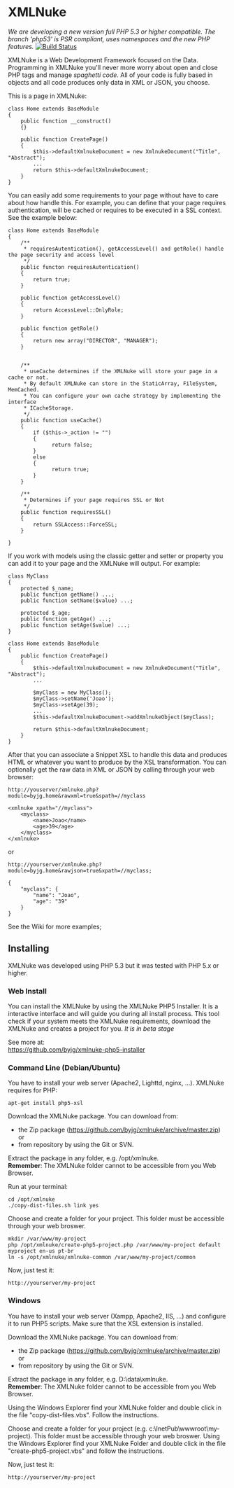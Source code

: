 XMLNuke
=======

*We are developing a new version full PHP 5.3 or higher compatible. The branch 'php53' is PSR compliant, uses namespaces and the new PHP features.*
[![Build Status](https://travis-ci.com/byjg/xmlnuke.png?branch=php53)](https://travis-ci.com/byjg/xmlnuke)

XMLNuke is a Web Development Framework focused on the Data. Programming in XMLNuke you'll never more worry about open and close PHP tags and manage *spaghetti code*. All of your code is fully based in objects and all code produces only data in XML or JSON, you choose. 

This is a page in XMLNuke:

    class Home extends BaseModule 
    {
        public function __construct()
        {}

        public function CreatePage() 
        {
            $this->defaultXmlnukeDocument = new XmlnukeDocument("Title", "Abstract");
            ...
            return $this->defaultXmlnukeDocument;
        }
    }


You can easily add some requirements to your page without have to care about how handle this. For example, you can define that your page requires authentication, will be cached or requires to be executed in a SSL context. See the example below:

    class Home extends BaseModule 
    {
        /**
         * requiresAutentication(), getAccessLevel() and getRole() handle the page security and access level
         */
        public functon requiresAutentication()
        {
            return true;
        }
        
        public function getAccessLevel()
        {
            return AccessLevel::OnlyRole;
        }
    
        public function getRole()
        {
            return new array("DIRECTOR", "MANAGER");
        }
        
        
        /**
         * useCache determines if the XMLNuke will store your page in a cache or not.
         * By default XMLNuke can store in the StaticArray, FileSystem, MemCached. 
         * You can configure your own cache strategy by implementing the interface 
         * ICacheStorage.
         */ 
        public function useCache()
        {
            if ($this->_action != "")
            {
                  return false;
            }
            else
            {
                  return true;
            }
        }

        /** 
         * Determines if your page requires SSL or Not
         */
        public function requiresSSL()
        {
            return SSLAccess::ForceSSL;
        }

    }
    
If you work with models using the classic getter and setter or property you can add it to your page and the XMLNuke will output. For example:

    class MyClass
    {
        protected $_name;
        public function getName() ...;
        public function setName($value) ...;
        
        protected $_age;
        public function getAge() ...;
        public function setAge($value) ...;
    }
    
    class Home extends BaseModule 
    {
        public function CreatePage() 
        {
            $this->defaultXmlnukeDocument = new XmlnukeDocument("Title", "Abstract");
            ...
            
            $myClass = new MyClass();
            $myClass->setName('Joao');
            $myClass->setAge(39);
            ...
            $this->defaultXmlnukeDocument->addXmlnukeObject($myClass);
            
            return $this->defaultXmlnukeDocument;
        }
    }

After that you can associate a Snippet XSL to handle this data and produces HTML or whatever you want to produce by the XSL transformation. You can optionally get the raw data in XML or JSON by calling through your web browser:

    http://youserver/xmlnuke.php?module=byjg.home&rawxml=true&spath=//myclass
    
    <xmlnuke xpath="//myclass">
        <myclass>
            <name>Joao</name>
            <age>39</age>
        </myclass>
    </xmlnuke>
    
or

    http://yourserver/xmlnuke.php?module=byjg.home&rawjson=true&xpath=//myclass;
    
    {
        "myclass": {
            "name": "Joao",
            "age": "39"
        }
    }

See the Wiki for more examples;


## Installing

XMLNuke was developed using PHP 5.3 but it was tested with PHP 5.x or higher. 

### Web Install

You can install the XMLNuke by using the XMLNuke PHP5 Installer. It is a interactive interface and will guide you during all install process. This tool check if your system meets the XMLNuke requirements, download the XMLNuke and creates a project for you. *It is in beta stage*

See more at:   
https://github.com/byjg/xmlnuke-php5-installer



### Command Line (Debian/Ubuntu)

You have to install your web server (Apache2, Lighttd, nginx, ...). XMLNuke requires for PHP:

    apt-get install php5-xsl
    
Download the XMLNuke package. You can download from:
- the Zip package (https://github.com/byjg/xmlnuke/archive/master.zip) or 
- from repository by using the Git or SVN. 

Extract the package in any folder, e.g. /opt/xmlnuke.   
**Remember**: The XMLNuke folder cannot to be accessible from you Web Browser. 

Run at your terminal:

    cd /opt/xmlnuke
    ./copy-dist-files.sh link yes

Choose and create a folder for your project. This folder must be accessible through your web broswer. 

    mkdir /var/www/my-project
    php /opt/xmlnuke/create-php5-project.php /var/www/my-project default myproject en-us pt-br
    ln -s /opt/xmlnuke/xmlnuke-common /var/www/my-project/common
    
Now, just test it:

    http://yourserver/my-project
    

### Windows

You have to install your web server (Xampp, Apache2, IIS, ...) and configure it to run PHP5 scripts. Make sure that the XSL extension is installed. 

Download the XMLNuke package. You can download from:
- the Zip package (https://github.com/byjg/xmlnuke/archive/master.zip) or 
- from repository by using the Git or SVN. 

Extract the package in any folder, e.g. D:\data\xmlnuke.   
**Remember**: The XMLNuke folder cannot to be accessible from you Web Browser. 

Using the Windows Explorer find your XMLNuke folder and double click in the file "copy-dist-files.vbs". Follow the instructions. 

Choose and create a folder for your project (e.g. c:\InetPub\wwwroot\my-project). This folder must be accessible through your web broswer. Using the Windows Explorer find your XMLNuke Folder and double click in the file "create-php5-project.vbs" and follow the instructions. 

Now, just test it:

    http://yourserver/my-project
    
